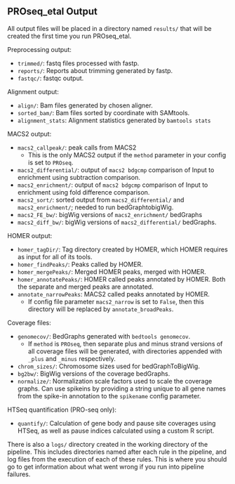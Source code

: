 ## PROseq_etal Output

All output files will be placed in a directory named `results/` that will be created the first time you run PROseq_etal.

Preprocessing output:

* `trimmed/`: fastq files processed with fastp.
* `reports/`: Reports about trimming generated by fastp.
* `fastqc/`: fastqc output.

Alignment output:

* `align/`: Bam files generated by chosen aligner.
* `sorted_bam/`: Bam files sorted by coordinate with SAMtools.
* `alignment_stats`: Alignment statistics generated by `bamtools stats`

MACS2 output:

* `macs2_callpeak/`: peak calls from MACS2
  - This is the only MACS2 output if the `method` parameter in your config is set to `PROseq`.
* `macs2_differential/`: output of `macs2 bdgcmp` comparison of Input to enrichment using subtraction comparison.
* `macs2_enrichment/`: output of `macs2 bdgcmp` comparison of Input to enrichment using fold difference comparison.
* `macs2_sort/`: sorted output from `macs2_differential/` and `macs2_enrichment/`; needed to run bedGraphtobigWig.
* `macs2_FE_bw/`: bigWig versions of `macs2_enrichment/` bedGraphs
* `macs2_diff_bw/`: bigWig versions of `macs2_differential/` bedGraphs.

HOMER output:

* `homer_tagDir/`: Tag directory created by HOMER, which HOMER requires as input for all of its tools.
* `homer_findPeaks/`: Peaks called by HOMER.
* `homer_mergePeaks/`: Merged HOMER peaks, merged with HOMER.
* `homer_annotatePeaks/`:  HOMER called peaks annotated by HOMER. Both the separate and merged peaks are annotated.
* `annotate_narrowPeaks`: MACS2 called peaks annotated by HOMER.
  - If config file parameter `macs2_narrow` is set to `False`, then this directory will be replaced by `annotate_broadPeaks`.

Coverage files:   

* `genomecov/`: BedGraphs generated with `bedtools genomecov`.  
    - If `method` is `PROseq`, then separate plus and minus strand versions of all coverage files will be generated, with directories appended with `_plus` and `_minus` respectively.
* `chrom_sizes/`: Chromosome sizes used for bedGraphToBigWig.
* `bg2bw/`: BigWig versions of the coverage bedGraphs.
* `normalize/`: Normalization scale factors used to scale the coverage graphs. Can use spikeins by providing a string unique to all gene names from the spike-in annotation to the `spikename` config parameter.

HTSeq quantification (PRO-seq only):

* `quantify/`: Calculation of gene body and pause site coverages using HTSeq, as well as pause indices calculated using a custom R script.

There is also a `logs/` directory created in the working directory of the pipeline. This includes directories named after each rule in the pipeline, and log files from the execution of each of these rules. This is where you should go to get information about what went wrong if you run into pipeline failures.
